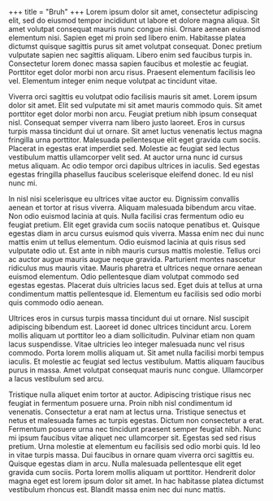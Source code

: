 +++
title = "Bruh"
+++
Lorem ipsum dolor sit amet, consectetur adipiscing elit, sed do eiusmod tempor incididunt ut labore et dolore magna aliqua. Sit amet volutpat consequat mauris nunc congue nisi. Ornare aenean euismod elementum nisi. Sapien eget mi proin sed libero enim. Habitasse platea dictumst quisque sagittis purus sit amet volutpat consequat. Donec pretium vulputate sapien nec sagittis aliquam. Libero enim sed faucibus turpis in. Consectetur lorem donec massa sapien faucibus et molestie ac feugiat. Porttitor eget dolor morbi non arcu risus. Praesent elementum facilisis leo vel. Elementum integer enim neque volutpat ac tincidunt vitae.

Viverra orci sagittis eu volutpat odio facilisis mauris sit amet. Lorem ipsum dolor sit amet. Elit sed vulputate mi sit amet mauris commodo quis. Sit amet porttitor eget dolor morbi non arcu. Feugiat pretium nibh ipsum consequat nisl. Consequat semper viverra nam libero justo laoreet. Eros in cursus turpis massa tincidunt dui ut ornare. Sit amet luctus venenatis lectus magna fringilla urna porttitor. Malesuada pellentesque elit eget gravida cum sociis. Placerat in egestas erat imperdiet sed. Molestie ac feugiat sed lectus vestibulum mattis ullamcorper velit sed. At auctor urna nunc id cursus metus aliquam. Ac odio tempor orci dapibus ultrices in iaculis. Sed egestas egestas fringilla phasellus faucibus scelerisque eleifend donec. Id eu nisl nunc mi.

In nisl nisi scelerisque eu ultrices vitae auctor eu. Dignissim convallis aenean et tortor at risus viverra. Aliquam malesuada bibendum arcu vitae. Non odio euismod lacinia at quis. Nulla facilisi cras fermentum odio eu feugiat pretium. Elit eget gravida cum sociis natoque penatibus et. Quisque egestas diam in arcu cursus euismod quis viverra. Massa enim nec dui nunc mattis enim ut tellus elementum. Odio euismod lacinia at quis risus sed vulputate odio ut. Est ante in nibh mauris cursus mattis molestie. Tellus orci ac auctor augue mauris augue neque gravida. Parturient montes nascetur ridiculus mus mauris vitae. Mauris pharetra et ultrices neque ornare aenean euismod elementum. Odio pellentesque diam volutpat commodo sed egestas egestas. Placerat duis ultricies lacus sed. Eget duis at tellus at urna condimentum mattis pellentesque id. Elementum eu facilisis sed odio morbi quis commodo odio aenean.

Ultrices eros in cursus turpis massa tincidunt dui ut ornare. Nisl suscipit adipiscing bibendum est. Laoreet id donec ultrices tincidunt arcu. Lorem mollis aliquam ut porttitor leo a diam sollicitudin. Pulvinar etiam non quam lacus suspendisse. Vitae ultricies leo integer malesuada nunc vel risus commodo. Porta lorem mollis aliquam ut. Sit amet nulla facilisi morbi tempus iaculis. Et molestie ac feugiat sed lectus vestibulum. Mattis aliquam faucibus purus in massa. Amet volutpat consequat mauris nunc congue. Ullamcorper a lacus vestibulum sed arcu.

Tristique nulla aliquet enim tortor at auctor. Adipiscing tristique risus nec feugiat in fermentum posuere urna. Proin nibh nisl condimentum id venenatis. Consectetur a erat nam at lectus urna. Tristique senectus et netus et malesuada fames ac turpis egestas. Dictum non consectetur a erat. Fermentum posuere urna nec tincidunt praesent semper feugiat nibh. Nunc mi ipsum faucibus vitae aliquet nec ullamcorper sit. Egestas sed sed risus pretium. Urna molestie at elementum eu facilisis sed odio morbi quis. Id leo in vitae turpis massa. Dui faucibus in ornare quam viverra orci sagittis eu. Quisque egestas diam in arcu. Nulla malesuada pellentesque elit eget gravida cum sociis. Porta lorem mollis aliquam ut porttitor. Hendrerit dolor magna eget est lorem ipsum dolor sit amet. In hac habitasse platea dictumst vestibulum rhoncus est. Blandit massa enim nec dui nunc mattis.